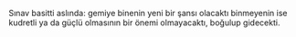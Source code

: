 Sınav basitti aslında: gemiye binenin yeni bir şansı olacaktı binmeyenin ise kudretli ya da güçlü olmasının bir önemi olmayacaktı, boğulup gidecekti.